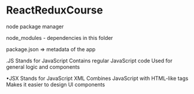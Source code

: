# ReactReduxCourse

node package manager

node_modules - dependencies in this folder

package.json => metadata of the app

.JS
Stands for JavaScript
Contains regular JavaScript code
Used for general logic and components

•JSX
Stands for JavaScript XML
Combines JavaScript with HTML-like tags
Makes it easier to design Ul components
